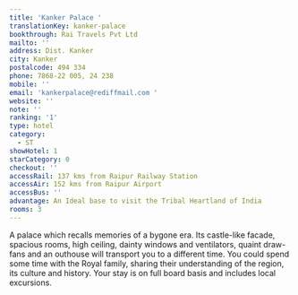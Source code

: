 ```yaml
---
title: 'Kanker Palace '
translationKey: kanker-palace
bookthrough: Rai Travels Pvt Ltd
mailto: ''
address: Dist. Kanker
city: Kanker
postalcode: 494 334
phone: 7868-22 005, 24 238
mobile: ''
email: 'kankerpalace@rediffmail.com '
website: ''
note: ''
ranking: '1'
type: hotel
category:
  - ST
showHotel: 1
starCategory: 0
checkout: ''
accessRail: 137 kms from Raipur Railway Station
accessAir: 152 kms from Raipur Airport
accessBus: ''
advantage: An Ideal base to visit the Tribal Heartland of India
rooms: 3
---
```

A palace which recalls memories of a bygone era. Its castle-like facade, spacious rooms, high ceiling, dainty windows and ventilators, quaint draw-fans and an outhouse will transport you to a different time. You could spend some time with the Royal family, sharing their understanding of the region, its culture and history. Your stay is on full board basis and includes local excursions.